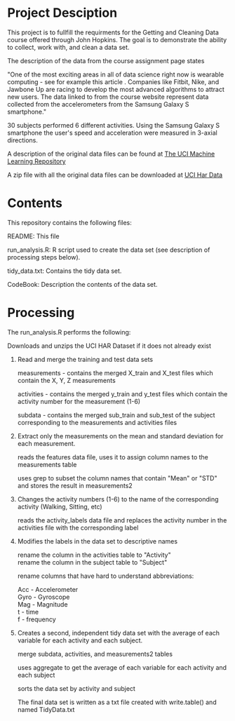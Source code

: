 Project Desciption
==================

This project is to fullfill the requirments for the Getting and Cleaning Data course offered through John Hopkins. The goal is to demonstrate the ability to collect, work with, and clean a data set.

The description of the data from the course assignment page states

"One of the most exciting areas in all of data science right now is wearable computing - see for example this article . Companies like Fitbit, Nike, and Jawbone Up are racing to develop the most advanced algorithms to attract new users. The data linked to from the course website represent data collected from the accelerometers from the Samsung Galaxy S smartphone."

30 subjects performed 6 different activities. Using the Samsung Galaxy S smartphone the user's speed and acceleration were measured in 3-axial directions.

A description of the original data files can be found at [The UCI Machine Learning Repository](http://archive.ics.uci.edu/ml/datasets/Human+Activity+Recognition+Using+Smartphones)

A zip file with all the original data files can be downloaded at [UCI Har Data](https://d396qusza40orc.cloudfront.net/getdata%2Fprojectfiles%2FUCI%20HAR%20Dataset.zip)

Contents
========

This repository contains the following files:

README: This file

run\_analysis.R: R script used to create the data set (see description of processing steps below).

tidy\_data.txt: Contains the tidy data set.

CodeBook: Description the contents of the data set.

Processing
==========

The run\_analysis.R performs the following:

Downloads and unzips the UCI HAR Dataset if it does not already exist

1.  Read and merge the training and test data sets

    measurements - contains the merged X\_train and X\_test files which contain the X, Y, Z measurements

    activities - contains the merged y\_train and y\_test files which contain the activity number for the measurement (1-6)

    subdata - contains the merged sub\_train and sub\_test of the subject corresponding to the measurements and activities files

2.  Extract only the measurements on the mean and standard deviation for each measurement.

    reads the features data file, uses it to assign column names to the measurements table

    uses grep to subset the column names that contain "Mean" or "STD" and stores the result in measurements2

3.  Changes the activity numbers (1-6) to the name of the corresponding activity (Walking, Sitting, etc)

    reads the activity\_labels data file and replaces the activity number in the activities file with the corresponding label

4.  Modifies the labels in the data set to descriptive names

    rename the column in the activities table to "Activity"<br /> rename the column in the subject table to "Subject"

    rename columns that have hard to understand abbreviations:

    Acc - Accelerometer<br /> Gyro - Gyroscope<br /> Mag - Magnitude<br /> t - time<br /> f - frequency<br />

5.  Creates a second, independent tidy data set with the average of each variable for each activity and each subject.

    merge subdata, activities, and measurements2 tables

    uses aggregate to get the average of each variable for each activity and each subject

    sorts the data set by activity and subject

    The final data set is written as a txt file created with write.table() and named TidyData.txt
